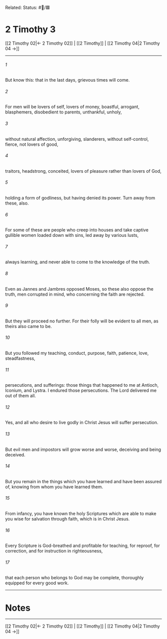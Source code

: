 Related:
Status: #📖/🟥
# 2 Timothy 3

[[2 Timothy 02|← 2 Timothy 02]] | [[2 Timothy]] | [[2 Timothy 04|2 Timothy 04 →]]
***



###### 1 
But know this: that in the last days, grievous times will come. 

###### 2 
For men will be lovers of self, lovers of money, boastful, arrogant, blasphemers, disobedient to parents, unthankful, unholy, 

###### 3 
without natural affection, unforgiving, slanderers, without self-control, fierce, not lovers of good, 

###### 4 
traitors, headstrong, conceited, lovers of pleasure rather than lovers of God, 

###### 5 
holding a form of godliness, but having denied its power. Turn away from these, also. 

###### 6 
For some of these are people who creep into houses and take captive gullible women loaded down with sins, led away by various lusts, 

###### 7 
always learning, and never able to come to the knowledge of the truth. 

###### 8 
Even as Jannes and Jambres opposed Moses, so these also oppose the truth, men corrupted in mind, who concerning the faith are rejected. 

###### 9 
But they will proceed no further. For their folly will be evident to all men, as theirs also came to be. 

###### 10 
But you followed my teaching, conduct, purpose, faith, patience, love, steadfastness, 

###### 11 
persecutions, and sufferings: those things that happened to me at Antioch, Iconium, and Lystra. I endured those persecutions. The Lord delivered me out of them all. 

###### 12 
Yes, and all who desire to live godly in Christ Jesus will suffer persecution. 

###### 13 
But evil men and impostors will grow worse and worse, deceiving and being deceived. 

###### 14 
But you remain in the things which you have learned and have been assured of, knowing from whom you have learned them. 

###### 15 
From infancy, you have known the holy Scriptures which are able to make you wise for salvation through faith, which is in Christ Jesus. 

###### 16 
Every Scripture is God-breathed and profitable for teaching, for reproof, for correction, and for instruction in righteousness, 

###### 17 
that each person who belongs to God may be complete, thoroughly equipped for every good work.

---
# Notes


***
[[2 Timothy 02|← 2 Timothy 02]] | [[2 Timothy]] | [[2 Timothy 04|2 Timothy 04 →]]
